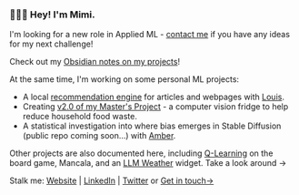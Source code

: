 ### 👩🏻‍💻 Hey! I'm Mimi. 

I'm looking for a new role in Applied ML - [contact me](mailto:mimireyburn@gmail.com) if you have any ideas for my next challenge!

Check out my [Obsidian notes on my projects](https://publish.obsidian.md/mimi/)!

At the same time, I'm working on some personal ML projects: 

- A local [recommendation engine](https://github.com/mimireyburn/Anchor) for articles and webpages with [Louis](https://github.com/lhorrell99).
- Creating [v2.0 of my Master's Project](https://github.com/myPocketKitchen/PK2.0) - a computer vision fridge to help reduce household food waste.
- A statistical investigation into where bias emerges in Stable Diffusion (public repo coming soon...) with [Amber](https://github.com/amberrignell).

Other projects are also documented here, including [Q-Learning](https://github.com/mimireyburn/MancalaBot) on the board game, Mancala, and an [LLM Weather](https://github.com/mimireyburn/LLMyWeather) widget. Take a look around -> 

Stalk me: [Website](https://www.notes.mimireyburn.com/) | [LinkedIn](https://www.linkedin.com/in/mimireyburn/) | [Twitter](https://twitter.com/mireyburn)  or  [Get in touch->](mailto:mimireyburn@gmail.com?subject=Hello!) 

<!--
**mimireyburn/mimireyburn** is a ✨ _special_ ✨ repository because its `README.md` (this file) appears on your GitHub profile.

Here are some ideas to get you started:

- 🔭 I’m currently working on ...
- 🌱 I’m currently learning ...
- 👯 I’m looking to collaborate on ...
- 🤔 I’m looking for help with ...
- 💬 Ask me about ...
- 📫 How to reach me: ...
- 😄 Pronouns: ...
- ⚡ Fun fact: ...
-->
